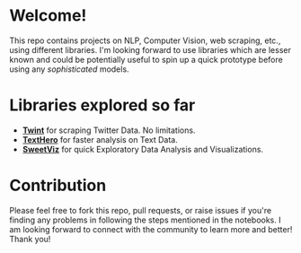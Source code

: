 # Welcome!
This repo contains projects on NLP, Computer Vision, web scraping, etc., using different libraries. I'm looking forward to use libraries which are lesser known and could be potentially useful to spin up a quick prototype before using any *sophisticated* models.


# Libraries explored so far
- **[Twint](https://github.com/twintproject/twint)** for scraping Twitter Data. No limitations.
- **[TextHero](https://github.com/jbesomi/texthero)** for faster analysis on Text Data.
- **[SweetViz](https://github.com/fbdesignpro/sweetviz)** for quick Exploratory Data Analysis and Visualizations.


# Contribution
Please feel free to fork this repo, pull requests, or raise issues if you're finding any problems in following the steps mentioned in the notebooks. I am looking forward to connect with the community to learn more and better! Thank you!

